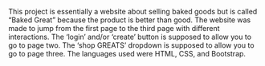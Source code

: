 This project is essentially a website about selling baked goods but is called “Baked Great” because the product is better than good.
The website was made to jump from the first page to the third page with different interactions. The ‘login’ and/or ‘create’ button is supposed to allow you to go to page two. The ‘shop GREATS’ dropdown is supposed to allow you to go to page three.
The languages used were HTML, CSS, and Bootstrap.